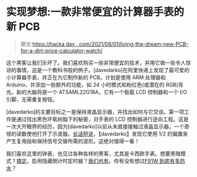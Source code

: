 # 实现梦想:一款非常便宜的计算器手表的新 PCB

> 原文:[https://hacka day . com/2021/08/01/living-the-dream-new-PCB-for-a-dirt-price-calculator-watch/](https://hackaday.com/2021/08/01/living-the-dream-new-pcb-for-a-dirt-cheap-calculator-watch/)

这个黑客让我们乐坏了。我们喜欢购买一些非常便宜的技术，并用它做一些令人惊讶的事情，这是一个教科书般的例子。[davedarko]在阿里快递上发现了最可爱的小计算器手表，并正在为它制作新的 PCB。计划是使用 ARM 处理器和 Arduino，并添加一些额外的功能，如 24 小时模式和粉红色(或潜在的 RGB)背光。新的大脑将是一个 ATSAML22G18A，它有一个板载 LCD 控制器和一个 I/O 引脚，无需重复按钮。

[davedarko]的主要目标之一是保持液晶显示器，并找出如何与它交谈。第一项工作是通过找出黑色环氧树脂下的秘密，对手表的 LCD 控制器进行逆向工程。这是一次大开眼界的经历，因为[davedarko]以前从未直接接触过液晶显示器。一个奇怪的读数使他打开了示波器。[长话短说](https://hackaday.io/project/180832-new-pcb-for-calculator-watch/log/195469-reverse-engineering-the-lcd-controller)，【davedarko】发现它使用 1/2 的偏置来产生复用段和保持信号交替所需的波形。这绝对值得一看！

我们喜欢这里的钟表，也见过各种各样的黑客，尤其是卡西欧手表。想要黑暗模式？[搞定](https://hackaday.com/2021/01/22/casio-f-91w-going-dark/)。启用隐藏倒计时定时器？[我们也有](https://hackaday.com/2021/04/30/modding-a-casio-w800-h-with-a-countdown-timer/)。你有没有想过[F91W 到底有多防水](https://hackaday.com/2021/06/18/just-how-water-resistant-is-the-casio-f91w/)？